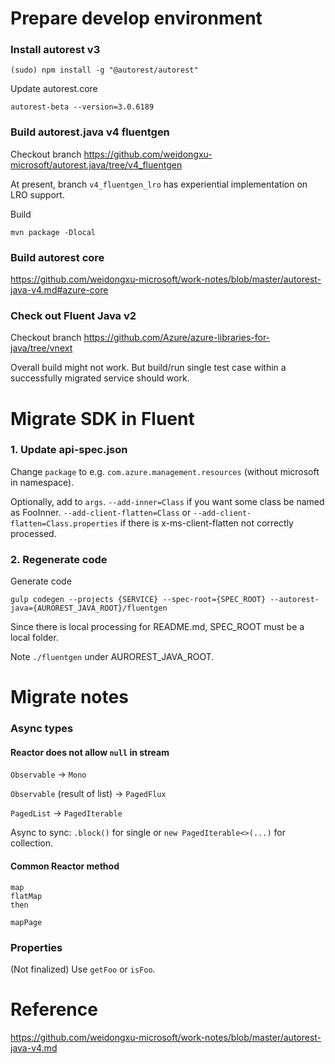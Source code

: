 # Prepare develop environment

### Install autorest v3

`(sudo) npm install -g "@autorest/autorest"`

Update autorest.core

`autorest-beta --version=3.0.6189`

### Build autorest.java v4 fluentgen

Checkout branch https://github.com/weidongxu-microsoft/autorest.java/tree/v4_fluentgen

At present, branch `v4_fluentgen_lro` has experiential implementation on LRO support.

Build

`mvn package -Dlocal`

### Build autorest core

https://github.com/weidongxu-microsoft/work-notes/blob/master/autorest-java-v4.md#azure-core

### Check out Fluent Java v2

Checkout branch https://github.com/Azure/azure-libraries-for-java/tree/vnext

Overall build might not work. But build/run single test case within a successfully migrated service should work.

# Migrate SDK in Fluent

### 1. Update api-spec.json

Change `package` to e.g. `com.azure.management.resources` (without microsoft in namespace).

Optionally, add to `args`.
`--add-inner=Class` if you want some class be named as FooInner.
`--add-client-flatten=Class` or `--add-client-flatten=Class.properties` if there is x-ms-client-flatten not correctly processed.

### 2. Regenerate code

Generate code

`gulp codegen --projects {SERVICE} --spec-root={SPEC_ROOT} --autorest-java={AUROREST_JAVA_ROOT}/fluentgen`

Since there is local processing for README.md, SPEC_ROOT must be a local folder.

Note `./fluentgen` under AUROREST_JAVA_ROOT.

# Migrate notes

### Async types

#### Reactor does not allow `null` in stream

`Observable` -> `Mono`

`Observable` (result of list) -> `PagedFlux`

`PagedList` -> `PagedIterable`

Async to sync: `.block()` for single or `new PagedIterable<>(...)` for collection.

#### Common Reactor method

```
map
flatMap
then

mapPage
```

### Properties

(Not finalized) Use `getFoo` or `isFoo`.

# Reference

https://github.com/weidongxu-microsoft/work-notes/blob/master/autorest-java-v4.md
